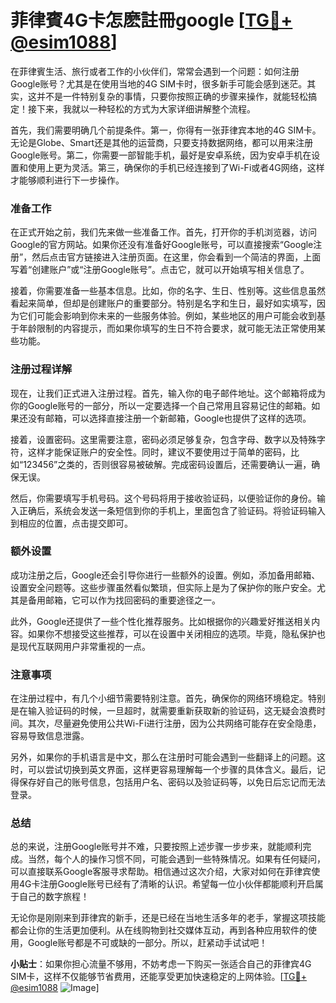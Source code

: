 # 菲律賓4G卡怎麽註冊google [[TG💪+ @esim1088](https://t.me/s/esim1088)]

在菲律賓生活、旅行或者工作的小伙伴们，常常会遇到一个问题：如何注册Google账号？尤其是在使用当地的4G SIM卡时，很多新手可能会感到迷茫。其实，这并不是一件特别复杂的事情，只要你按照正确的步骤来操作，就能轻松搞定！接下来，我就以一种轻松的方式为大家详细讲解整个流程。

首先，我们需要明确几个前提条件。第一，你得有一张菲律宾本地的4G SIM卡。无论是Globe、Smart还是其他的运营商，只要支持数据网络，都可以用来注册Google账号。第二，你需要一部智能手机，最好是安卓系统，因为安卓手机在设置和使用上更为灵活。第三，确保你的手机已经连接到了Wi-Fi或者4G网络，这样才能够顺利进行下一步操作。

### 准备工作

在正式开始之前，我们先来做一些准备工作。首先，打开你的手机浏览器，访问Google的官方网站。如果你还没有准备好Google账号，可以直接搜索“Google注册”，然后点击官方链接进入注册页面。在这里，你会看到一个简洁的界面，上面写着“创建账户”或“注册Google账号”。点击它，就可以开始填写相关信息了。

接着，你需要准备一些基本信息。比如，你的名字、生日、性别等。这些信息虽然看起来简单，但却是创建账户的重要部分。特别是名字和生日，最好如实填写，因为它们可能会影响到你未来的一些服务体验。例如，某些地区的用户可能会收到基于年龄限制的内容提示，而如果你填写的生日不符合要求，就可能无法正常使用某些功能。

### 注册过程详解

现在，让我们正式进入注册过程。首先，输入你的电子邮件地址。这个邮箱将成为你的Google账号的一部分，所以一定要选择一个自己常用且容易记住的邮箱。如果还没有邮箱，可以选择直接注册一个新邮箱，Google也提供了这样的选项。

接着，设置密码。这里需要注意，密码必须足够复杂，包含字母、数字以及特殊字符，这样才能保证账户的安全性。同时，建议不要使用过于简单的密码，比如“123456”之类的，否则很容易被破解。完成密码设置后，还需要确认一遍，确保无误。

然后，你需要填写手机号码。这个号码将用于接收验证码，以便验证你的身份。输入正确后，系统会发送一条短信到你的手机上，里面包含了验证码。将验证码输入到相应的位置，点击提交即可。

### 额外设置

成功注册之后，Google还会引导你进行一些额外的设置。例如，添加备用邮箱、设置安全问题等。这些步骤虽然看似繁琐，但实际上是为了保护你的账户安全。尤其是备用邮箱，它可以作为找回密码的重要途径之一。

此外，Google还提供了一些个性化推荐服务。比如根据你的兴趣爱好推送相关内容。如果你不想接受这些推荐，可以在设置中关闭相应的选项。毕竟，隐私保护也是现代互联网用户非常重视的一点。

### 注意事项

在注册过程中，有几个小细节需要特别注意。首先，确保你的网络环境稳定。特别是在输入验证码的时候，一旦超时，就需要重新获取新的验证码，这无疑会浪费时间。其次，尽量避免使用公共Wi-Fi进行注册，因为公共网络可能存在安全隐患，容易导致信息泄露。

另外，如果你的手机语言是中文，那么在注册时可能会遇到一些翻译上的问题。这时，可以尝试切换到英文界面，这样更容易理解每一个步骤的具体含义。最后，记得保存好自己的账号信息，包括用户名、密码以及验证码等，以免日后忘记而无法登录。

### 总结

总的来说，注册Google账号并不难，只要按照上述步骤一步步来，就能顺利完成。当然，每个人的操作习惯不同，可能会遇到一些特殊情况。如果有任何疑问，可以直接联系Google客服寻求帮助。相信通过这次介绍，大家对如何在菲律宾使用4G卡注册Google账号已经有了清晰的认识。希望每一位小伙伴都能顺利开启属于自己的数字旅程！

无论你是刚刚来到菲律宾的新手，还是已经在当地生活多年的老手，掌握这项技能都会让你的生活更加便利。从在线购物到社交媒体互动，再到各种应用软件的使用，Google账号都是不可或缺的一部分。所以，赶紧动手试试吧！

**小贴士**：如果你担心流量不够用，不妨考虑一下购买一张适合自己的菲律宾4G SIM卡，这样不仅能够节省费用，还能享受更加快速稳定的上网体验。[[TG💪+ @esim1088](https://t.me/s/esim1088) ![Image](https://i.postimg.cc/4NQfJmqS/Snipaste-2025-05-13-00-14-12.png)]